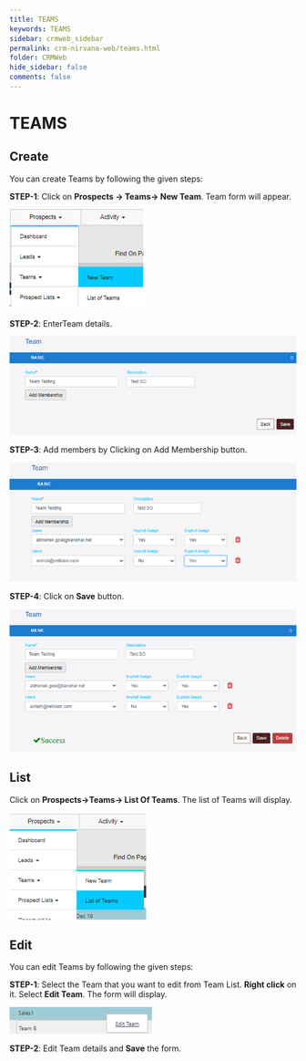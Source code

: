 ```yaml
---
title: TEAMS
keywords: TEAMS
sidebar: crmweb_sidebar
permalink: crm-nirvana-web/teams.html
folder: CRMWeb
hide_sidebar: false
comments: false
---
```


# TEAMS


## Create

You can create Teams by following the given steps:

**STEP-1**: Click on **Prospects → Teams→ New Team**. Team form will appear.

![](/images/teams-create.png)

**STEP-2**: EnterTeam details.

![](/images/teams-detail.png)

**STEP-3**: Add members by Clicking on Add Membership button.

![](/images/teams-add-membership.png)

**STEP-4**: Click on **Save** button.

![](/images/teams-add-membership-save.png)

## List

Click on **Prospects→Teams→  List Of Teams**. The list of Teams will display.


![](/images/teams-list.png)

## Edit

You can edit Teams by following the given steps:

**STEP-1**: Select the Team that you want to edit from Team List. **Right click** on it. Select **Edit Team**. The form will display.

![](/images/teams-edit.png)


**STEP-2**: Edit Team details and **Save** the form.
